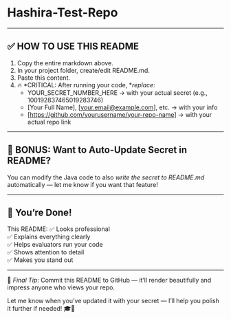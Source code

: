 # Hashira-Test-Repo

---

## ✅ HOW TO USE THIS README

1. Copy the entire markdown above.
2. In your project folder, create/edit README.md.
3. Paste this content.
4. 🔥 *CRITICAL: After running your code, **replace*:
   - YOUR_SECRET_NUMBER_HERE → with your actual secret (e.g., 100192837465019283746)
   - [Your Full Name], [your.email@example.com], etc. → with your info
   - [https://github.com/yourusername/your-repo-name] → with your actual repo link

---

## 🎁 BONUS: Want to Auto-Update Secret in README?

You can modify the Java code to also *write the secret to README.md* automatically — let me know if you want that feature!

---

## 🚀 You’re Done!

This README:
✅ Looks professional  
✅ Explains everything clearly  
✅ Helps evaluators run your code  
✅ Shows attention to detail  
✅ Makes you stand out

---

📌 *Final Tip*: Commit this README to GitHub — it’ll render beautifully and impress anyone who views your repo.

Let me know when you’ve updated it with your secret — I’ll help you polish it further if needed! 🎓🚀

